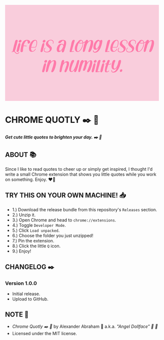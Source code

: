 <p align="center">
 <img src="banner/screenshot.png"/>
</p>

# CHROME QUOTLY :black_nib: :ribbon:

***Get cute little quotes to brighten your day. :black_nib: :ribbon:***

## ABOUT :books:

Since I like to read quotes to cheer up or simply get inspired, I thought I'd write a small Chrome extension that shows you little quotes while you work on something. Enjoy. :heart_on_fire:

## TRY THIS ON YOUR OWN MACHINE! :inbox_tray:

- 1.) Download the release bundle from this repository's `Releases` section.
- 2.) Unzip it.
- 3.) Open Chrome and head to `chrome://extensions`.
- 4.) Toggle `Developer Mode`.
- 5.) Click `Load unpacked`.
- 6.) Choose the folder you just unzipped!
- 7.) Pin the extension.
- 8.) Click the little `Q` icon.
- 9.) Enjoy!

## CHANGELOG :black_nib:

### Version 1.0.0

- Initial release.
- Upload to GitHub.

## NOTE :scroll:

- *Chrome Quotly :black_nib: :ribbon:* by Alexander Abraham :black_heart: a.k.a. *"Angel Dollface" :dolls: :ribbon:*
- Licensed under the MIT license.

